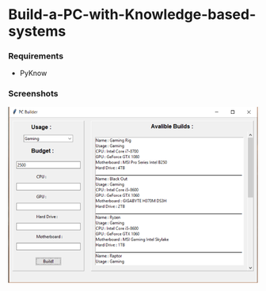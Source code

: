 # Build-a-PC-with-Knowledge-based-systems

### Requirements
* PyKnow

### Screenshots

![alt text](https://github.com/FirasHabri/Build-a-PC-with-Knowledge-based-systems/blob/master/ex.PNG?raw=true)
